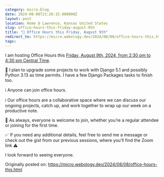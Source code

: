 ```yaml
---
category: micro.blog
date: 2024-08-08T21:26:15.000000Z
layout: post
location: Home @ Lawrence, Kansas United States
slug: office-hours-this-friday-august-9th
title: "💼 Office Hours this Friday, August 9th"
redirect_to: https://micro.webology.dev/2024/08/08/office-hours-this.html
tags:
---
```


I am hosting Office Hours this [Friday, August 9th, 2024, from 2:30 pm to 4:30 pm Central Time](https://time.is/0230PM_09_August_2024_in_CT?Jeff%27s_Office_Hours).

💼 I plan to upgrade some projects to work with Django 5.1 and possibly Python 3.13 as time permits. I have a few Django Packages tasks to finish too.

ℹ️ Anyone can join office hours.

ℹ️ Our office hours are a collaborative space where we can discuss our ongoing projects, catch up, and work together to wrap up our week on a productive note.

🙏 As always, everyone is welcome to join, whether you’re a regular attendee or joining for the first time.

✅ If you need any additional details, feel free to send me a message or check out the gist from our previous sessions, where you’ll find the Zoom link ⚠️

I look forward to seeing everyone.

Originally posted on: https://micro.webology.dev/2024/08/08/office-hours-this.html
